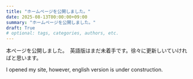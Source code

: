 ```yaml
---
title: "ホームページを公開しました。"
date: 2025-08-13T00:00:00+09:00
summary: "ホームページを公開しました。"
draft: True
# optional: tags, categories, authors, etc.
---
```

本ページを公開しました。　英語版はまだ未着手です。徐々に更新しいていければと思います。

I opened my site, however, english version is under construction. 